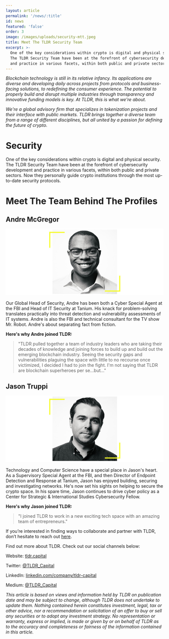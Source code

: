 ```yaml
---
layout: article
permalink: '/news/:title'
id: news
featured: 'false'
order: 3
image: /images/uploads/security-mtt.jpeg
title: Meet The TLDR Security Team
excerpt: >-
  One of the key considerations within crypto is digital and physical security.
  The TLDR Security Team have been at the forefront of cybersecurity development
  and practice in various facets, within both public and private sectors.
---
```

_Blockchain technology is still in its relative infancy. Its applications are diverse and developing daily across projects from protocols and business-facing solutions, to redefining the consumer experience. The potential to properly build and disrupt multiple industries through transparency and innovative funding models is key. At TLDR, this is what we're about._

_We're a global advisory firm that specializes in tokenization projects and their interface with public markets. TLDR brings together a diverse team from a range of different disciplines, but all united by a passion for defining the future of crypto._

# Security

One of the key considerations within crypto is digital and physical security. The TLDR Security Team have been at the forefront of cybersecurity development and practice in various facets, within both public and private sectors. Now they personally guide crypto institutions through the most up-to-date security protocols.

# Meet The Team Behind The Profiles

## Andre McGregor

![Andre McGregor, TLDR.](/images/uploads/am-mtt.jpeg)

Our Global Head of Security, Andre has been both a Cyber Special Agent at the FBI and Head of IT Security at Tanium. His knack for problem-solving translates practically into threat detection and vulnerability assessments of IT systems. Andre is also the FBI and technical consultant for the TV show Mr. Robot. Andre's about separating fact from fiction.

**Here's why Andre joined TLDR:**

> "TLDR pulled together a team of industry leaders who are taking their decades of knowledge and joining forces to build up and build out the emerging blockchain industry. Seeing the security gaps and vulnerabilities plaguing the space with little to no recourse once victimized, I decided I had to join the fight. I'm not saying that TLDR are blockchain superheroes per se…but…"

## Jason Truppi

![Jason Truppi, TLDR.](/images/uploads/jt-mtt.jpeg)

Technology and Computer Science have a special place in Jason's heart. As a Supervisory Special Agent at the FBI, and then Director of Endpoint Detection and Response at Tanium, Jason has enjoyed building, securing and investigating networks. He's now set his sights on helping to secure the crypto space. In his spare time, Jason continues to drive cyber policy as a Center for Strategic & International Studies Cybersecurity Fellow.

**Here's why Jason joined TLDR:**

> "I joined TLDR to work in a new exciting tech space with an amazing team of entrepreneurs."

If you’re interested in finding ways to collaborate and partner with TLDR, don’t hesitate to reach out [here](https://www.tldr.capital/contact).

Find out more about TLDR. Check out our social channels below:

Website: [tldr.capital](https://www.tldr.capital/)

Twitter: [@TLDR_Capital](https://twitter.com/TLDR_Capital)

LinkedIn: [linkedin.com/company/tldr-capital](https://www.linkedin.com/company/tldr-capital/)

Medium: [@TLDR_Capital](https://medium.com/@TLDR_Capital)

_This article is based on views and information held by TLDR on publication date and may be subject to change, although TLDR does not undertake to update them. Nothing contained herein constitutes investment, legal, tax or other advice, nor a recommendation or solicitation of an offer to buy or sell any securities or to adopt any investment strategy. No representation or warranty, express or implied, is made or given by or on behalf of TLDR as to the accuracy and completeness or fairness of the information contained in this article._
